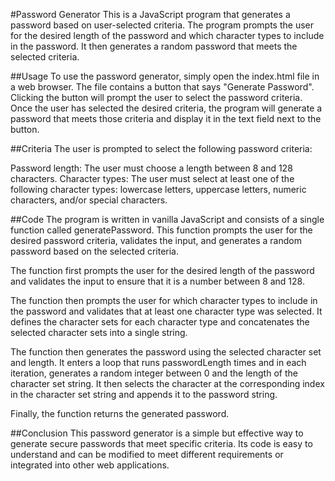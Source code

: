 #Password Generator
This is a JavaScript program that generates a password based on user-selected criteria. The program prompts the user for the desired length of the password and which character types to include in the password. It then generates a random password that meets the selected criteria.

##Usage
To use the password generator, simply open the index.html file in a web browser. The file contains a button that says "Generate Password". Clicking the button will prompt the user to select the password criteria. Once the user has selected the desired criteria, the program will generate a password that meets those criteria and display it in the text field next to the button.

##Criteria
The user is prompted to select the following password criteria:

Password length: The user must choose a length between 8 and 128 characters.
Character types: The user must select at least one of the following character types: lowercase letters, uppercase letters, numeric characters, and/or special characters.

##Code
The program is written in vanilla JavaScript and consists of a single function called generatePassword. This function prompts the user for the desired password criteria, validates the input, and generates a random password based on the selected criteria.

The function first prompts the user for the desired length of the password and validates the input to ensure that it is a number between 8 and 128.

The function then prompts the user for which character types to include in the password and validates that at least one character type was selected. It defines the character sets for each character type and concatenates the selected character sets into a single string.

The function then generates the password using the selected character set and length. It enters a loop that runs passwordLength times and in each iteration, generates a random integer between 0 and the length of the character set string. It then selects the character at the corresponding index in the character set string and appends it to the password string.

Finally, the function returns the generated password.

##Conclusion
This password generator is a simple but effective way to generate secure passwords that meet specific criteria. Its code is easy to understand and can be modified to meet different requirements or integrated into other web applications.





